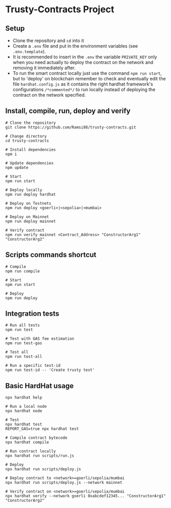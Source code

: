 # Trusty-Contracts Project

## Setup

- Clone the repository and `cd` into it
- Create a `.env` file and put in the environment variables (see `.env.template`).
- It is recommended to insert in the `.env` the variable `PRIVATE_KEY` only when you need actually to deploy the contract on the network and removing it immediately after.
- To run the smart contract locally just use the command `npm run start`, but to 'deploy' on blockchain remember to check and eventually edit the file `hardhat.config.js` as it contains the right hardhat framework's configurations `/*commented*/` to run locally instead of deploying the contract on the network specified.

## Install, compile, run, deploy and verify

```shell
# Clone the repository
git clone https://github.com/Ramsi88/trusty-contracts.git

# Change directory
cd trusty-contracts

# Install dependencies
npm i

# Update dependencies
npm update

# Start
npm run start

# Deploy locally
npm run deploy hardhat

# Deploy on Testnets
npm run deploy <goerli>|<sepolia>|<mumbai>

# Deploy on Mainnet
npm run deploy mainnet

# Verify contract
npm run verify mainnet <Contract_Address> "ConstructorArg1" "ConstructorArg2"
```

## Scripts commands shortcut

```shell
# Compile
npm run compile

# Start
npm run start

# Deploy
npm run deploy 
```

## Integration tests

```shell
# Run all tests
npm run test

# Test with GAS fee estimation
npm run test-gas

# Test all
npm run test-all

# Run a specific test-id
npm run test-id -- 'Create trusty test'
```

## Basic HardHat usage

```shell
npx hardhat help

# Run a local node
npx hardhat node

# Test
npx hardhat test
REPORT_GAS=true npx hardhat test

# Compile contract bytecode
npx hardhat compile

# Run contract locally
npx hardhat run scripts/run.js

# Deploy
npx hardhat run scripts/deploy.js

# Deploy contract to <network>=goerli/sepolia/mumbai
npx hardhat run scripts/deploy.js --network mainnet 

# Verify contract on <network>=goerli/sepolia/mumbai
npx hardhat verify --network goerli 0xabcdef12345... "ConstructorArg1" "ConstructorArg2" 
```
